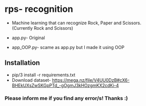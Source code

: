 # rps- recognition

- Machine learning that can recognize Rock, Paper and Scissors. (Currently Rock and Scissors)


- app.py- Original
- app_OOP.py- scame as app.py but I made it using OOP


## Installation
- pip/3 install -r requirements.txt
- Download dataset- https://mega.nz/file/V4UU0DzB#cX6-BHEkUXsZwSKGpPTd_-gOgmJ3kHOzgmKX2cdKi-4



### Please inform me if you find any error/s! Thanks :)

